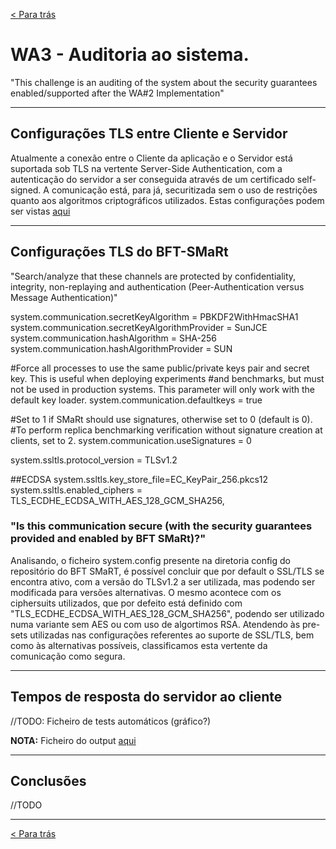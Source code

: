 [< Para trás](../../../README.md)

# WA3 - Auditoria ao sistema.
"This challenge is an auditing of the system about the security guarantees enabled/supported after the WA#2 Implementation"

---
## Configurações TLS entre Cliente e Servidor
Atualmente a conexão entre o Cliente da aplicação e o Servidor está suportada sob TLS na vertente Server-Side Authentication, com a autenticação do servidor a ser conseguida através de um certificado self-signed. A comunicação está, para já, securitizada sem o uso de restrições quanto aos algoritmos criptográficos utilizados. Estas configurações podem ser vistas [aqui](../../src/main/resources/application.properties)

---
## Configurações TLS do BFT-SMaRt
"Search/analyze that these channels are protected by confidentiality, integrity, non-replaying and authentication (Peer-Authentication versus Message Authentication)"

system.communication.secretKeyAlgorithm = PBKDF2WithHmacSHA1
system.communication.secretKeyAlgorithmProvider = SunJCE
system.communication.hashAlgorithm = SHA-256
system.communication.hashAlgorithmProvider = SUN

#Force all processes to use the same public/private keys pair and secret key. This is useful when deploying experiments
#and benchmarks, but must not be used in production systems. This parameter will only work with the default key loader.
system.communication.defaultkeys = true

#Set to 1 if SMaRt should use signatures, otherwise set to 0 (default is 0).
#To perform replica benchmarking verification without signature creation at clients, set to 2.
system.communication.useSignatures = 0

system.ssltls.protocol_version = TLSv1.2

##ECDSA
system.ssltls.key_store_file=EC_KeyPair_256.pkcs12
system.ssltls.enabled_ciphers = TLS_ECDHE_ECDSA_WITH_AES_128_GCM_SHA256,

### "Is this communication secure (with the security guarantees provided and enabled by BFT SMaRt)?"
Analisando, o ficheiro system.config presente na diretoria config do repositório do BFT SMaRT, é possível concluir que por default o SSL/TLS se encontra ativo, com a versão do TLSv1.2 a ser utilizada, mas podendo ser modificada para versões alternativas. O mesmo acontece com os ciphersuits utilizados, que por defeito está definido com "TLS_ECDHE_ECDSA_WITH_AES_128_GCM_SHA256", podendo ser utilizado numa variante sem AES ou com uso de algortimos RSA.
Atendendo às pre-sets utilizadas nas configurações referentes ao suporte de SSL/TLS, bem como às alternativas possíveis, classificamos esta vertente da comunicação como segura.

---
## Tempos de resposta do servidor ao cliente
//TODO: Ficheiro de tests automáticos (gráfico?)

**NOTA:** Ficheiro do output [aqui](Test_4GOOD_Servers_NOFAILS.txt)

---
## Conclusões
//TODO

---
[< Para trás](../../../README.md)
